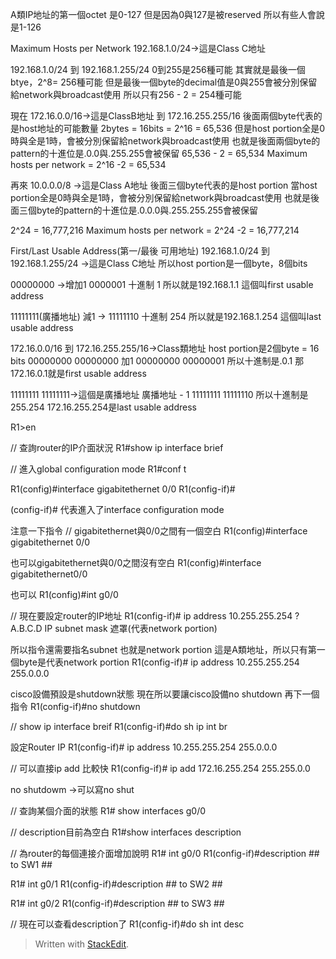 A類IP地址的第一個octet 是0-127
但是因為0與127是被reserved 所以有些人會說是1-126

Maximum Hosts per Network
192.168.1.0/24→這是Class C地址

192.168.1.0/24 到 192.168.1.255/24
0到255是256種可能
其實就是最後一個btye，2^8= 256種可能
但是最後一個byte的decimal值是0與255會被分別保留給network與broadcast使用
所以只有256 - 2 = 254種可能

現在
172.16.0.0/16→這是ClassB地址 到 172.16.255.255/16
後面兩個byte代表的是host地址的可能數量
2bytes = 16bits = 2^16 = 65,536
但是host portion全是0時與全是1時，會被分別保留給network與broadcast使用
也就是後面兩個byte的pattern的十進位是.0.0與.255.255會被保留
65,536 - 2 = 65,534
Maximum hosts per network = 2^16 -2 = 65,534

再來
10.0.0.0/8 →這是Class A地址
後面三個byte代表的是host portion
當host portion全是0時與全是1時，會被分別保留給network與broadcast使用
也就是後面三個byte的pattern的十進位是.0.0.0與.255.255.255會被保留

2^24 = 16,777,216
Maximum hosts per network = 2^24 -2 = 16,777,214

First/Last Usable Address(第一/最後 可用地址)
192.168.1.0/24 到 192.168.1.255/24 →這是Class C地址
所以host portion是一個byte，8個bits

00000000 →增加1      0000001
         十進制       1
所以就是192.168.1.1
這個叫first usable address


11111111(廣播地址)  減1 →   11111110
                    十進制   254
所以就是192.168.1.254
這個叫last usable address

172.16.0.0/16 到 172.16.255.255/16→Class類地址
host portion是2個byte = 16 bits
00000000 00000000
加1
00000000 00000001
所以十進制是.0.1
那172.16.0.1就是first usable address


11111111 11111111→這個是廣播地址
廣播地址 - 1
11111111 11111110
所以十進制是255.254
172.16.255.254是last usable address

R1>en

// 查詢router的IP介面狀況
R1#show ip interface brief

// 進入global configuration mode
R1#conf t

R1(config)#interface gigabitethernet 0/0
R1(config-if)# 

(config-if)# 代表進入了interface configuration mode


注意一下指令
// gigabitethernet與0/0之間有一個空白
R1(config)#interface gigabitethernet 0/0

也可以gigabitethernet與0/0之間沒有空白
R1(config)#interface gigabitethernet0/0

也可以
R1(config)#int g0/0

// 現在要設定router的IP地址
R1(config-if)# ip address 10.255.255.254 ?
A.B.C.D IP subnet mask 遮罩(代表network portion)

所以指令還需要指名subnet 也就是network portion
這是A類地址，所以只有第一個byte是代表network portion
R1(config-if)# ip address 10.255.255.254 255.0.0.0

cisco設備預設是shutdown狀態
現在所以要讓cisco設備no shutdown
再下一個指令
R1(config-if)#no shutdown

// show ip interface breif
R1(config-if)#do sh ip int br

設定Router IP
R1(config-if)# ip address 10.255.255.254 255.0.0.0

// 可以直接ip add 比較快
R1(config-if)# ip add 172.16.255.254 255.255.0.0

no shutdowm  →可以寫no shut

// 查詢某個介面的狀態
R1# show interfaces g0/0


// description目前為空白
R1#show interfaces description

// 為router的每個連接介面增加說明
R1# int g0/0
R1(config-if)#description ## to SW1 ##

R1# int g0/1
R1(config-if)#description ## to SW2 ##

R1# int g0/2
R1(config-if)#description ## to SW3 ##

// 現在可以查看description了
R1(config-if)#do sh int desc
> Written with [StackEdit](https://stackedit.io/).